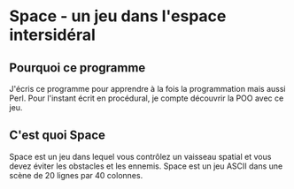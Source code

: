 # Space - un jeu dans l'espace intersidéral

## Pourquoi ce programme

J'écris ce programme pour apprendre à la fois la programmation mais aussi Perl. Pour l'instant écrit en procédural, je compte découvrir la POO avec ce jeu.

## C'est quoi Space

Space est un jeu dans lequel vous contrôlez un vaisseau spatial et vous devez éviter les obstacles et les ennemis. Space est un jeu ASCII dans une scène de 20 lignes par 40 colonnes.
